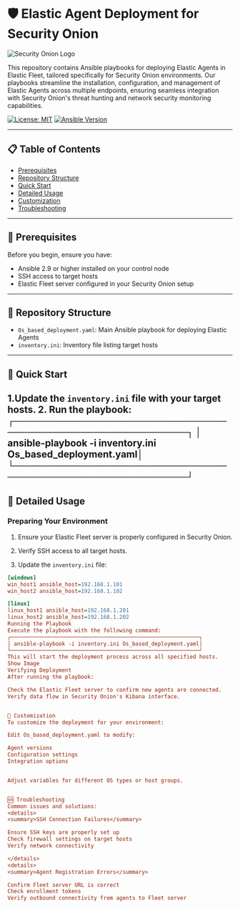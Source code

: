 # 🛡️ Elastic Agent Deployment for Security Onion

![Security Onion Logo][logo]

[logo]:https://private-user-images.githubusercontent.com/127058080/353984634-bea2f232-053c-429e-8910-89ba34560917.png?jwt=eyJhbGciOiJIUzI1NiIsInR5cCI6IkpXVCJ9.eyJpc3MiOiJnaXRodWIuY29tIiwiYXVkIjoicmF3LmdpdGh1YnVzZXJjb250ZW50LmNvbSIsImtleSI6ImtleTUiLCJleHAiOjE3MjI0NTc4NTQsIm5iZiI6MTcyMjQ1NzU1NCwicGF0aCI6Ii8xMjcwNTgwODAvMzUzOTg0NjM0LWJlYTJmMjMyLTA1M2MtNDI5ZS04OTEwLTg5YmEzNDU2MDkxNy5wbmc_WC1BbXotQWxnb3JpdGhtPUFXUzQtSE1BQy1TSEEyNTYmWC1BbXotQ3JlZGVudGlhbD1BS0lBVkNPRFlMU0E1M1BRSzRaQSUyRjIwMjQwNzMxJTJGdXMtZWFzdC0xJTJGczMlMkZhd3M0X3JlcXVlc3QmWC1BbXotRGF0ZT0yMDI0MDczMVQyMDI1NTRaJlgtQW16LUV4cGlyZXM9MzAwJlgtQW16LVNpZ25hdHVyZT0zMjYwYWFiYmE2OWViYzZhNmU5NjU2OTI4YzA0NmYxYWQ4YTQxYzNkYTA2ZDUwMzgzMjk3NTU4YmE2NWI1ODA5JlgtQW16LVNpZ25lZEhlYWRlcnM9aG9zdCZhY3Rvcl9pZD0wJmtleV9pZD0wJnJlcG9faWQ9MCJ9._-oggnecmhBv0FWWjSxyXVFPaVsDtKrQrC8t2-E8KoU "Security Onion Logo"

This repository contains Ansible playbooks for deploying Elastic Agents in Elastic Fleet, tailored specifically for Security Onion environments. Our playbooks streamline the installation, configuration, and management of Elastic Agents across multiple endpoints, ensuring seamless integration with Security Onion's threat hunting and network security monitoring capabilities.

[![License: MIT](https://img.shields.io/badge/License-MIT-yellow.svg)](https://opensource.org/licenses/MIT)
[![Ansible Version](https://img.shields.io/badge/Ansible-2.9+-green.svg)](https://www.ansible.com/)

---

## 📋 Table of Contents

- [Prerequisites](#prerequisites)
- [Repository Structure](#repository-structure)
- [Quick Start](#quick-start)
- [Detailed Usage](#detailed-usage)
- [Customization](#customization)
- [Troubleshooting](#troubleshooting)

---

## 🔧 Prerequisites

Before you begin, ensure you have:

- Ansible 2.9 or higher installed on your control node
- SSH access to target hosts
- Elastic Fleet server configured in your Security Onion setup

---

## 📁 Repository Structure


- `Os_based_deployment.yaml`: Main Ansible playbook for deploying Elastic Agents
- `inventory.ini`: Inventory file listing target hosts

---

## 🚀 Quick Start
###
1.Update the `inventory.ini` file with your target hosts.
2. Run the playbook:
┌───────────────────────────────────────────────────────────┐
│ ansible-playbook -i inventory.ini Os_based_deployment.yaml│ 
└───────────────────────────────────────────────────────────┘
---

## 📘 Detailed Usage

### Preparing Your Environment

1. Ensure your Elastic Fleet server is properly configured in Security Onion.

2. Verify SSH access to all target hosts.

3. Update the `inventory.ini` file:
```ini
[windows]
win_host1 ansible_host=192.168.1.101
win_host2 ansible_host=192.168.1.102

[linux]
linux_host1 ansible_host=192.168.1.201
linux_host2 ansible_host=192.168.1.202
Running the Playbook
Execute the playbook with the following command:
┌───────────────────────────────────────────────────────────┐
│ ansible-playbook -i inventory.ini Os_based_deployment.yaml│ 
└───────────────────────────────────────────────────────────┘
This will start the deployment process across all specified hosts.
Show Image
Verifying Deployment
After running the playbook:

Check the Elastic Fleet server to confirm new agents are connected.
Verify data flow in Security Onion's Kibana interface.


🔧 Customization
To customize the deployment for your environment:

Edit Os_based_deployment.yaml to modify:

Agent versions
Configuration settings
Integration options


Adjust variables for different OS types or host groups.


🆘 Troubleshooting
Common issues and solutions:
<details>
<summary>SSH Connection Failures</summary>

Ensure SSH keys are properly set up
Check firewall settings on target hosts
Verify network connectivity

</details>
<details>
<summary>Agent Registration Errors</summary>

Confirm Fleet server URL is correct
Check enrollment tokens
Verify outbound connectivity from agents to Fleet server


